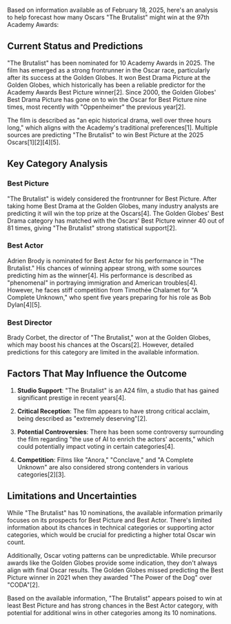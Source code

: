 Based on information available as of February 18, 2025, here's an analysis to help forecast how many Oscars "The Brutalist" might win at the 97th Academy Awards:

## Current Status and Predictions

"The Brutalist" has been nominated for 10 Academy Awards in 2025. The film has emerged as a strong frontrunner in the Oscar race, particularly after its success at the Golden Globes. It won Best Drama Picture at the Golden Globes, which historically has been a reliable predictor for the Academy Awards Best Picture winner[2]. Since 2000, the Golden Globes' Best Drama Picture has gone on to win the Oscar for Best Picture nine times, most recently with "Oppenheimer" the previous year[2].

The film is described as "an epic historical drama, well over three hours long," which aligns with the Academy's traditional preferences[1]. Multiple sources are predicting "The Brutalist" to win Best Picture at the 2025 Oscars[1][2][4][5].

## Key Category Analysis

### Best Picture
"The Brutalist" is widely considered the frontrunner for Best Picture. After taking home Best Drama at the Golden Globes, many industry analysts are predicting it will win the top prize at the Oscars[4]. The Golden Globes' Best Drama category has matched with the Oscars' Best Picture winner 40 out of 81 times, giving "The Brutalist" strong statistical support[2].

### Best Actor
Adrien Brody is nominated for Best Actor for his performance in "The Brutalist." His chances of winning appear strong, with some sources predicting him as the winner[4]. His performance is described as "phenomenal" in portraying immigration and American troubles[4]. However, he faces stiff competition from Timothée Chalamet for "A Complete Unknown," who spent five years preparing for his role as Bob Dylan[4][5].

### Best Director
Brady Corbet, the director of "The Brutalist," won at the Golden Globes, which may boost his chances at the Oscars[2]. However, detailed predictions for this category are limited in the available information.

## Factors That May Influence the Outcome

1. **Studio Support**: "The Brutalist" is an A24 film, a studio that has gained significant prestige in recent years[4].

2. **Critical Reception**: The film appears to have strong critical acclaim, being described as "extremely deserving"[2].

3. **Potential Controversies**: There has been some controversy surrounding the film regarding "the use of AI to enrich the actors' accents," which could potentially impact voting in certain categories[4].

4. **Competition**: Films like "Anora," "Conclave," and "A Complete Unknown" are also considered strong contenders in various categories[2][3].

## Limitations and Uncertainties

While "The Brutalist" has 10 nominations, the available information primarily focuses on its prospects for Best Picture and Best Actor. There's limited information about its chances in technical categories or supporting actor categories, which would be crucial for predicting a higher total Oscar win count.

Additionally, Oscar voting patterns can be unpredictable. While precursor awards like the Golden Globes provide some indication, they don't always align with final Oscar results. The Golden Globes missed predicting the Best Picture winner in 2021 when they awarded "The Power of the Dog" over "CODA"[2].

Based on the available information, "The Brutalist" appears poised to win at least Best Picture and has strong chances in the Best Actor category, with potential for additional wins in other categories among its 10 nominations.